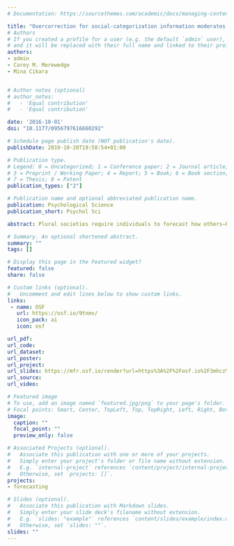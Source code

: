 ```yaml
---
# Documentation: https://sourcethemes.com/academic/docs/managing-content/

title: "Overcorrection for social-categorization information moderates impact bias in affective forecasting"
# Authors
# If you created a profile for a user (e.g. the default `admin` user), write the username (folder name) here
# and it will be replaced with their full name and linked to their profile.
authors: 
- admin
- Carey M. Morewedge
- Mina Cikara


# Author notes (optional)
# author_notes:
#   - 'Equal contribution'
#   - 'Equal contribution'

date: '2016-10-01'
doi: "10.1177/0956797616660292"

# Schedule page publish date (NOT publication's date).
publishDate: 2019-10-20T19:50:54+01:00

# Publication type.
# Legend: 0 = Uncategorized; 1 = Conference paper; 2 = Journal article;
# 3 = Preprint / Working Paper; 4 = Report; 5 = Book; 6 = Book section;
# 7 = Thesis; 8 = Patent
publication_types: ["2"]

# Publication name and optional abbreviated publication name.
publication: Psychological Science
publication_short: Psychol Sci

abstract: Plural societies require individuals to forecast how others—both in-group and out-group members—will respond to gains and setbacks. Typically, correcting affective forecasts to include more relevant information improves their accuracy by reducing their extremity. In contrast, we found that providing affective forecasters with social-category information about their targets made their forecasts more extreme and therefore less accurate. In both political and sports contexts, forecasters across five experiments exhibited greater impact bias for both in-group and out-group members (e.g., a Democrat or Republican) than for unspecified targets when predicting experiencers' responses to positive and negative events. Inducing time pressure reduced the extremity of forecasts for group-labeled but not unspecified targets, which suggests that the increased impact bias was due to overcorrection for social-category information, not different intuitive predictions for identified targets. Finally, overcorrection was better accounted for by stereotypes than by spontaneous retrieval of extreme group exemplars.

# Summary. An optional shortened abstract.
summary: ""
tags: []

# Display this page in the Featured widget?
featured: false
share: false

# Custom links (optional).
#   Uncomment and edit lines below to show custom links.
links:
 - name: OSF
   url: https://osf.io/9tnmv/
   icon_pack: ai
   icon: osf

url_pdf:
url_code:
url_dataset: 
url_poster:
url_project:
url_slides: https://mfr.osf.io/render?url=https%3A%2F%2Fosf.io%2F3mhcz%2Fdownload
url_source:
url_video:

# Featured image
# To use, add an image named `featured.jpg/png` to your page's folder. 
# Focal points: Smart, Center, TopLeft, Top, TopRight, Left, Right, BottomLeft, Bottom, BottomRight.
image:
  caption: ""
  focal_point: ""
  preview_only: false

# Associated Projects (optional).
#   Associate this publication with one or more of your projects.
#   Simply enter your project's folder or file name without extension.
#   E.g. `internal-project` references `content/project/internal-project/index.md`.
#   Otherwise, set `projects: []`.
projects: 
- forecasting

# Slides (optional).
#   Associate this publication with Markdown slides.
#   Simply enter your slide deck's filename without extension.
#   E.g. `slides: "example"` references `content/slides/example/index.md`.
#   Otherwise, set `slides: ""`.
slides: ""
---
```


